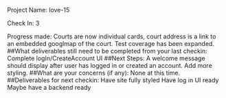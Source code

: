 Project Name: love-15

Check In: 3

Progress made:
Courts are now individual cards, court address is a link to an embedded googlmap of the court. Test coverage has been expanded.
##What deliverables still need to be completed from your last checkin:
Complete logIn/CreateAccount UI
##Next Steps:
A welcome message should display after user has logged in or created an account.
Add more styling.
##What are your concerns (if any): 
None at this time.
##Deliverables for next checkin:
Have site fully styled
Have log in UI ready
Maybe have a backend ready
